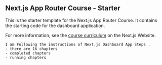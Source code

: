 ## Next.js App Router Course - Starter

This is the starter template for the Next.js App Router Course. It contains the starting code for the dashboard application.

For more information, see the [course curriculum](https://nextjs.org/learn) on the Next.js Website.


```
I am Following the instructions of Next.js Dashboard App Steps .
- there are 16 chapters 
- completed chapters
- running chapters 


```
